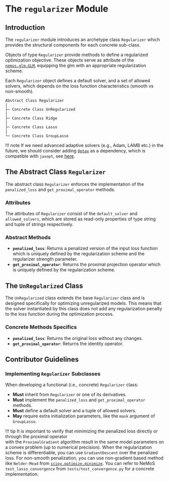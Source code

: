 # The `regularizer` Module

## Introduction

The `regularizer` module introduces an archetype class `Regularizer` which provides the structural components for each concrete sub-class.

Objects of type `Regularizer` provide methods to define a regularized optimization objective. These objects serve as attribute of the [`nemos.glm.GLM`](../05-glm/#the-concrete-class-glm), equipping the glm with an appropriate regularization scheme.

Each `Regularizer` object defines a default solver, and a set of allowed solvers, which depends on the loss function characteristics (smooth vs non-smooth).

```
Abstract Class Regularizer
|
├─ Concrete Class UnRegularized
|
├─ Concrete Class Ridge
|
├─ Concrete Class Lasso
|
└─ Concrete Class GroupLasso
```

!!! note
    If we need advanced adaptive solvers (e.g., Adam, LAMB etc.) in the future, we should consider adding [`Optax`](https://optax.readthedocs.io/en/latest/) as a dependency, which is compatible with `jaxopt`, see [here](https://jaxopt.github.io/stable/_autosummary/jaxopt.OptaxSolver.html#jaxopt.OptaxSolver).

## The Abstract Class `Regularizer`

The abstract class `Regularizer` enforces the implementation of the `penalized_loss` and `get_proximal_operator` methods.

### Attributes

The attributes of `Regularizer` consist of the `default_solver` and `allowed_solvers`, which are stored as read-only properties of type string and tuple of strings respectively.

### Abstract Methods

- **`penalized_loss`**: Returns a penalized version of the input loss function which is uniquely defined by the regularization scheme and the regularizer strength parameter.
- **`get_proximal_operator`**: Returns the proximal projection operator which is uniquely defined by the regularization scheme.

## The `UnRegularized` Class

The `UnRegularized` class extends the base `Regularizer` class and is designed specifically for optimizing unregularized models. This means that the solver instantiated by this class does not add any regularization penalty to the loss function during the optimization process.


### Concrete Methods Specifics
- **`penalized_loss`**: Returns the original loss without any changes.
- **`get_proximal_operator`**: Returns the identity operator.


## Contributor Guidelines

### Implementing `Regularizer` Subclasses

When developing a functional (i.e., concrete) `Regularizer` class:

- **Must** inherit from `Regularizer` or one of its derivatives.
- **Must** implement the `penalized_loss` and `get_proximal_operator` methods.
- **Must** define a default solver and a tuple of allowed solvers.
- **May** require extra initialization parameters, like the `mask` argument of `GroupLasso`.

!!! tip
    It is important to verify that minimizing the penalized loss directly or through the proximal operator  
    with the `ProximalGradient` algorithm result in the same model parameters on a convex problem (up to numerical 
    precision). When the regularization scheme is differentiable, you can use `GradientDescent` over the penalized 
    loss. For non-smooth penalization, you can use non-gradient based method like `Nelder-Mead` 
    from [`scipy.optimize.minimize`](https://docs.scipy.org/doc/scipy/reference/optimize.minimize-neldermead.html). 
    You can refer to NeMoS `test_lasso_convergence` from `tests/test_convergence.py` for a concrete implementation.
